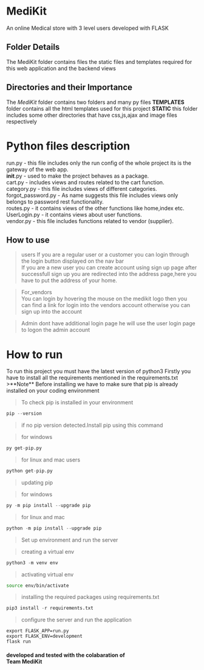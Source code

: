 # MediKit
An online Medical store with 3 level users developed with FLASK

## Folder Details
The MediKit folder contains files the static files and templates required for this web application and the backend views

## Directories and their Importance
The *MediKit* folder contains two folders and many py files 
<b>TEMPLATES</b> folder contains all the html templates used for this project
<b>STATIC</b> this folder includes some other directories that have css,js,ajax and image files respectively

<h1>Python files description</h1>

run.py  - this file includes only the run config of the whole project its is the gateway of the web app.<br>
__init__.py - used to make the project behaves as a package.<br>
cart.py - includes views and routes related to the cart function.<br>
category.py - this file includes views of different categories.<br>
forgot_password.py  - As name suggests this file includes views only belongs to password rest functionality.<br>
routes.py - it contains views of the other functions like home,index etc.<br>
UserLogin.py  - it contains views about user functions.<br>
vendor.py - this file includes functions related to vendor (supplier).<br>

## How to use 
>users
If you are a regular user or a customer you can login through the login button displayed on the nav bar<br>
  If you are a new user you can create account using sign up page after successfull sign up you are redirected into the address page,here you have to put the address of your home.</p>
 
>For_vendors <br>
    You can login by hovering the mouse on the medikit logo then you can find a link for login into the vendors account otherwise you can sign up into the account

>Admin dont have additional login page he will use the user login page to logon the admin account


<h1>How to run</h1>
 To run this project you must have the latest version of python3
Firstly you have to install all the requirements mentioned in the requirements.txt<br>
>**Note** Before installing we have to make sure that pip is already installed on your coding environment<br>

>To check pip is installed in your environment

```py 
pip --version 
```

>if no pip version detected.Install pip using this command


>for windows

```py
py get-pip.py
```

>for linux and mac users

```py
python get-pip.py
```

>updating pip 

>for windows
```py
py -m pip install --upgrade pip
```

>for linux and mac
```py
python -m pip install --upgrade pip
```

>Set up environment and run the server

>creating a virtual env
```py
python3 -m venv env
```

>activating virtual env
```bash
source env/bin/activate
```
>installing the required packages using requirements.txt
```py
pip3 install -r requirements.txt
```
>configure the server and run the application

```shell
export FLASK_APP=run.py
export FLASK_ENV=development
flask run
```

<h4>developed and tested with the colabaration of
<br>Team MediKit</h4>




